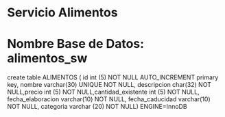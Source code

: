 # Servicio Alimentos
# Nombre Base de Datos: alimentos_sw

create table ALIMENTOS ( id int (5) NOT NULL AUTO_INCREMENT primary key, nombre varchar(30) UNIQUE NOT NULL, descripcion char(32) NOT NULL,precio int (5) NOT NULL,cantidad_existente int (5) NOT NULL, fecha_elaboracion varchar(10) NOT NULL, fecha_caducidad varchar(10) NOT NULL, categoria varchar (20) NOT NULL) ENGINE=InnoDB 
